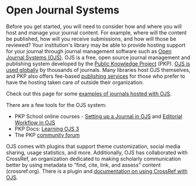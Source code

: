 # Open Journal Systems

Before you get started, you will need to consider how and where you will host and manage your journal content. For example, where will the content be published, how will you receive submissions, and how will those be reviewed? Your institution's library may be able to provide hosting support for your journal through journal management software such as [Open Journal Systems (OJS)](https://pkp.sfu.ca/ojs/). OJS is a free, open source journal management and publishing system developed by the [Public Knowledge Project](https://pkp.sfu.ca/) (PKP). [OJS is used globally](https://pkp.sfu.ca/ojs/ojs-usage/) by thousands of journals. Many libraries host OJS themselves, and PKP also offers fee-based [publishing services](https://pkpservices.sfu.ca/) for those who prefer to have the hosting taken care of outside their organization.

Check out this page for some [examples of journals hosted with OJS](https://pkp.sfu.ca/2018/04/12/open-journal-system-3-examples/).

There are a few tools for the OJS system:

-   PKP School online courses - [Setting up a Journal in OJS](https://pkpschool.sfu.ca/courses/setting-up-a-journal-in-ojs-3/) and [Editorial Workflow in OJS](https://pkpschool.sfu.ca/courses/editorial-workflow-in-ojs-3/)
-   PKP Docs: [Learning OJS 3](https://docs.pkp.sfu.ca/learning-ojs/en/)
-   The PKP [community forum](https://forum.pkp.sfu.ca/)

OJS comes with plugins that support theme customization, social media sharing, usage statistics, and more. Additionally, OJS has collaborated with CrossRef, an organization dedicated to making scholarly communication better by using metadata to “find, cite, link, and assess” content (crossref.org). There is a plugin and [documentation on using CrossRef with OJS](https://docs.pkp.sfu.ca/crossref-ojs-manual/en/).
